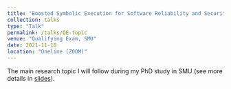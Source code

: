 ```yaml
---
title: "Boosted Symbolic Execution for Software Reliability and Security"
collection: talks
type: "Talk"
permalink: /talks/QE-topic
venue: "Qualifying Exam, SMU"
date: 2021-11-18
location: "Oneline (ZOOM)"
---
```


The main research topic I will follow during my PhD study in SMU (see more details in [slides](https://haoxintu.github.io/files/qe-slides.pdf)).
